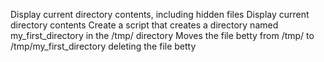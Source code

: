 Display current directory contents, including hidden files 
Display current directory contents
Create a script that creates a directory named my_first_directory in the /tmp/ directory
Moves the file betty from /tmp/ to /tmp/my_first_directory
deleting the file betty
